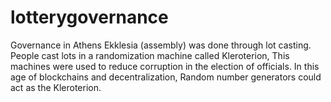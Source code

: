 # lotterygovernance
Governance in Athens Ekklesia (assembly) was done through lot casting. People cast lots in a randomization machine called Kleroterion, This machines were used to reduce corruption in the election of officials. In this age of blockchains and decentralization, Random number generators could act as the Kleroterion.  
